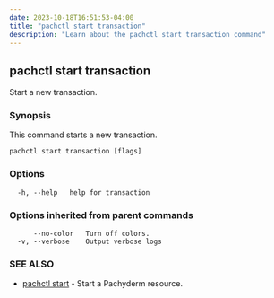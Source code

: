 ```yaml
---
date: 2023-10-18T16:51:53-04:00
title: "pachctl start transaction"
description: "Learn about the pachctl start transaction command"
---
```


## pachctl start transaction

Start a new transaction.

### Synopsis

This command starts a new transaction.

```
pachctl start transaction [flags]
```

### Options

```
  -h, --help   help for transaction
```

### Options inherited from parent commands

```
      --no-color   Turn off colors.
  -v, --verbose    Output verbose logs
```

### SEE ALSO

* [pachctl start](../pachctl_start)	 - Start a Pachyderm resource.

